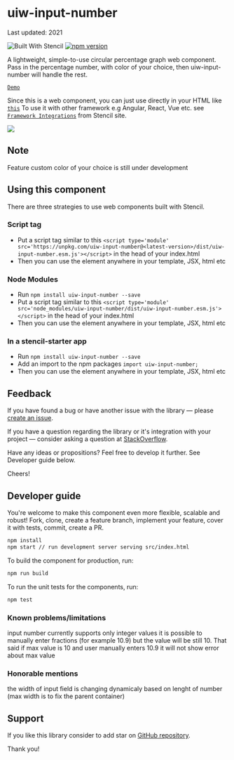 # uiw-input-number

Last updated: 2021

![Built With Stencil](https://img.shields.io/badge/-Built%20With%20Stencil-16161d.svg?logo=data%3Aimage%2Fsvg%2Bxml%3Bbase64%2CPD94bWwgdmVyc2lvbj0iMS4wIiBlbmNvZGluZz0idXRmLTgiPz4KPCEtLSBHZW5lcmF0b3I6IEFkb2JlIElsbHVzdHJhdG9yIDE5LjIuMSwgU1ZHIEV4cG9ydCBQbHVnLUluIC4gU1ZHIFZlcnNpb246IDYuMDAgQnVpbGQgMCkgIC0tPgo8c3ZnIHZlcnNpb249IjEuMSIgaWQ9IkxheWVyXzEiIHhtbG5zPSJodHRwOi8vd3d3LnczLm9yZy8yMDAwL3N2ZyIgeG1sbnM6eGxpbms9Imh0dHA6Ly93d3cudzMub3JnLzE5OTkveGxpbmsiIHg9IjBweCIgeT0iMHB4IgoJIHZpZXdCb3g9IjAgMCA1MTIgNTEyIiBzdHlsZT0iZW5hYmxlLWJhY2tncm91bmQ6bmV3IDAgMCA1MTIgNTEyOyIgeG1sOnNwYWNlPSJwcmVzZXJ2ZSI%2BCjxzdHlsZSB0eXBlPSJ0ZXh0L2NzcyI%2BCgkuc3Qwe2ZpbGw6I0ZGRkZGRjt9Cjwvc3R5bGU%2BCjxwYXRoIGNsYXNzPSJzdDAiIGQ9Ik00MjQuNywzNzMuOWMwLDM3LjYtNTUuMSw2OC42LTkyLjcsNjguNkgxODAuNGMtMzcuOSwwLTkyLjctMzAuNy05Mi43LTY4LjZ2LTMuNmgzMzYuOVYzNzMuOXoiLz4KPHBhdGggY2xhc3M9InN0MCIgZD0iTTQyNC43LDI5Mi4xSDE4MC40Yy0zNy42LDAtOTIuNy0zMS05Mi43LTY4LjZ2LTMuNkgzMzJjMzcuNiwwLDkyLjcsMzEsOTIuNyw2OC42VjI5Mi4xeiIvPgo8cGF0aCBjbGFzcz0ic3QwIiBkPSJNNDI0LjcsMTQxLjdIODcuN3YtMy42YzAtMzcuNiw1NC44LTY4LjYsOTIuNy02OC42SDMzMmMzNy45LDAsOTIuNywzMC43LDkyLjcsNjguNlYxNDEuN3oiLz4KPC9zdmc%2BCg%3D%3D&colorA=16161d&style=flat-square)
[![npm version](https://badge.fury.io/js/uiw-input-number.svg)](https://www.npmjs.com/package/uiw-input-number)

A lightweight, simple-to-use circular percentage graph web component. Pass in the percentage number, with color of your choice, then uiw-input-number will handle the rest.

[`Demo`](https://vinhnghi223.github.io/uiw-input-number/)

Since this is a web component, you can just use directly in your HTML like
[`this`](https://github.com/vinhnghi223/uiw-input-number/blob/master/src/index.html)
To use it with other framework e.g Angular, React, Vue etc. see [`Framework Integrations`](https://stenciljs.com/docs/overview) from Stencil site.

![](https://raw.githubusercontent.com/vinhnghi223/uiw-input-number/master/screenshot.png)

## Note
Feature custom color of your choice is still under development

## Using this component

There are three strategies to use web components built with Stencil.

### Script tag

- Put a script tag similar to this `<script type='module' src='https://unpkg.com/uiw-input-number@<latest-version>/dist/uiw-input-number.esm.js'></script>` in the head of your index.html
- Then you can use the element anywhere in your template, JSX, html etc

### Node Modules
- Run `npm install uiw-input-number --save`
- Put a script tag similar to this `<script type='module' src='node_modules/uiw-input-number/dist/uiw-input-number.esm.js'></script>` in the head of your index.html
- Then you can use the element anywhere in your template, JSX, html etc

### In a stencil-starter app
- Run `npm install uiw-input-number --save`
- Add an import to the npm packages `import uiw-input-number;`
- Then you can use the element anywhere in your template, JSX, html etc

## Feedback

If you have found a bug or have another issue with the library —
please [create an issue](https://github.com/vinhnghi223/uiw-input-number/issues).

If you have a question regarding the library or it's integration with your project —
consider asking a question at [StackOverflow](https://stackoverflow.com/).

Have any ideas or propositions? Feel free to develop it further. See Developer guide below.

Cheers!

## Developer guide

You're welcome to make this component even more flexible, scalable and robust!
Fork, clone, create a feature branch, implement your feature, cover it with tests, commit, create a PR.

```bash
npm install
npm start // run development server serving src/index.html
```

To build the component for production, run:

```bash
npm run build
```

To run the unit tests for the components, run:

```bash
npm test
```
### Known problems/limitations
input number currently supports only integer values
it is possible to manually enter fractions (for example 10.9) but the value will be still 10. That said if max value is 10 and user manually enters 10.9 it will not show error about max value

### Honorable mentions
the width of input field is changing dynamicaly based on lenght of number (max width is to fix the parent container)

## Support

If you like this library consider to add star on [GitHub repository](https://github.com/vinhnghi223/uiw-input-number).

Thank you!
